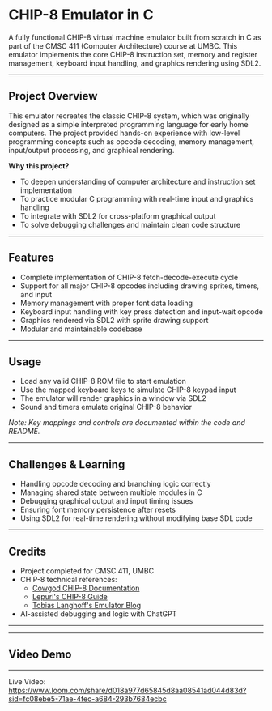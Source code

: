 # CHIP-8 Emulator in C

A fully functional CHIP-8 virtual machine emulator built from scratch in C as part of the CMSC 411 (Computer Architecture) course at UMBC. This emulator implements the core CHIP-8 instruction set, memory and register management, keyboard input handling, and graphics rendering using SDL2.

---

## Project Overview

This emulator recreates the classic CHIP-8 system, which was originally designed as a simple interpreted programming language for early home computers. The project provided hands-on experience with low-level programming concepts such as opcode decoding, memory management, input/output processing, and graphical rendering.

**Why this project?**  
- To deepen understanding of computer architecture and instruction set implementation  
- To practice modular C programming with real-time input and graphics handling  
- To integrate with SDL2 for cross-platform graphical output  
- To solve debugging challenges and maintain clean code structure  

---

## Features

- Complete implementation of CHIP-8 fetch-decode-execute cycle  
- Support for all major CHIP-8 opcodes including drawing sprites, timers, and input  
- Memory management with proper font data loading  
- Keyboard input handling with key press detection and input-wait opcode  
- Graphics rendered via SDL2 with sprite drawing support  
- Modular and maintainable codebase  

---

## Usage

- Load any valid CHIP-8 ROM file to start emulation  
- Use the mapped keyboard keys to simulate CHIP-8 keypad input  
- The emulator will render graphics in a window via SDL2  
- Sound and timers emulate original CHIP-8 behavior  

*Note: Key mappings and controls are documented within the code and README.*

---

## Challenges & Learning

- Handling opcode decoding and branching logic correctly  
- Managing shared state between multiple modules in C  
- Debugging graphical output and input timing issues  
- Ensuring font memory persistence after resets  
- Using SDL2 for real-time rendering without modifying base SDL code  

---

## Credits

- Project completed for CMSC 411, UMBC  
- CHIP-8 technical references:  
  - [Cowgod CHIP-8 Documentation](http://devernay.free.fr/hacks/chip8/C8TECH10.HTM#keyboard)  
  - [Lepuri's CHIP-8 Guide](https://lepuri.net/making-a-chip-8-emulator-in-c/)  
  - [Tobias Langhoff's Emulator Blog](https://tobiasvl.github.io/blog/write-a-chip-8-emulator/)  
- AI-assisted debugging and logic with ChatGPT  

---


---

## Video Demo
---
Live Video: https://www.loom.com/share/d018a977d65845d8aa08541ad044d83d?sid=fc08ebe5-71ae-4fec-a684-293b7684ecbc

